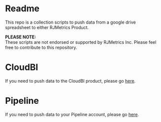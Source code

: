 # Readme #
This repo is a collection scripts to push data from a google drive spreadsheet to either RJMetrics Product.

**PLEASE NOTE:**  
These scripts are not endorsed or supported by RJMetrics Inc. Please feel free to contribute to this repository.

# CloudBI #
If you need to push data to the CloudBI product, please go [here](https://github.com/shaunymca/google-spreadsheet-to-RJM/blob/master/CloudBI).

# Pipeline #
If you need to push data to your Pipeline account, please go [here](https://github.com/shaunymca/google-spreadsheet-to-RJM/blob/master/Pipeline).
